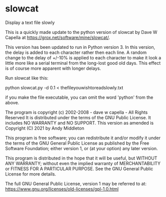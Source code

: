 # slowcat
Display a text file slowly

This is a quickly made update to the python version of slowcat by Dave W Capella at https://grox.net/software/mine/slowcat/.

This version has been updated to run in Python version 3. In this version, the delay is added to each character rather then
each line. A random change to the delay of +/-10% is applied to each character to make it look a little more like a serial
terminal from the long-lost good old days. This effect is of course more apparent with longer delays.

Run slowcat like this:

python slowcat.py -d 0.1 < thefileyouwishtoreadslowly.txt

if you make the file executable, you can omit the word 'python' from the above.



The program is copyright (c) 2002-2008 - dave w capella - All Rights Reserved
It is distributed under the terms of the GNU Public License.
It includes NO WARRANTY and NO SUPPORT.
This version as amended is Copyright (C) 2021 by Andy Middleton


This program is free software; you can redistribute it and/or modify
it under the terms of the GNU General Public License as published by
the Free Software Foundation; either version 1, or (at your option)
any later version.

This program is distributed in the hope that it will be useful,
but WITHOUT ANY WARRANTY; without even the implied warranty of
MERCHANTABILITY or FITNESS FOR A PARTICULAR PURPOSE.  See the
GNU General Public License for more details.

The full GNU General Public License, version 1 may be referred to
at: https://www.gnu.org/licenses/old-licenses/gpl-1.0.html
	    

